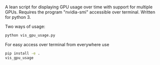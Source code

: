 A lean script for displaying GPU usage over time with support for multiple GPUs.
Requires the program "nvidia-smi" accessible over terminal.
Written for python 3.

Two ways of usage:
```bash
python vis_gpu_usage.py
```
For easy access over terminal from everywhere use
```bash
pip install -e .
vis_gpu_usage
```